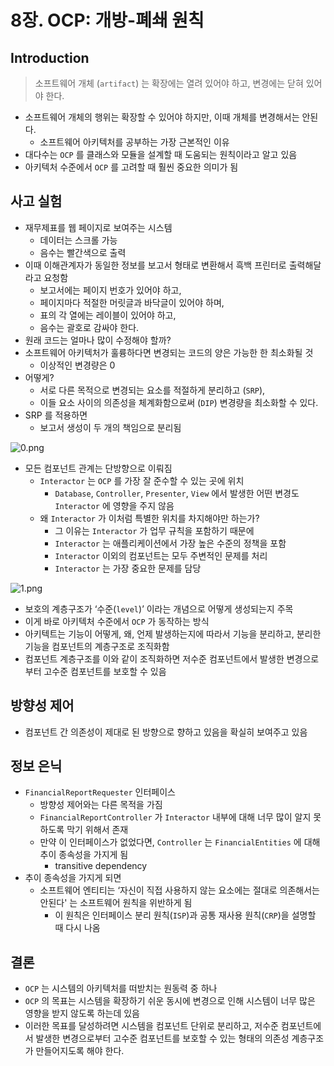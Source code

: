 # 8장. OCP: 개방-폐쇄 원칙

## Introduction

> 소프트웨어 개체 (`artifact`) 는 확장에는 열려 있어야 하고, 변경에는 닫혀 있어야 한다.

- 소프트웨어 개체의 행위는 확장할 수 있어야 하지만, 이때 개체를 변경해서는 안된다.
  - 소프트웨어 아키텍처를 공부하는 가장 근본적인 이유
- 대다수는 `OCP` 를 클래스와 모듈을 설계할 때 도움되는 원칙이라고 알고 있음
- 아키텍처 수준에서 `OCP` 를 고려할 때 훨씬 중요한 의미가 됨

## 사고 실험

- 재무제표를 웹 페이지로 보여주는 시스템
  - 데이터는 스크롤 가능
  - 음수는 빨간색으로 출력
- 이때 이해관계자가 동일한 정보를 보고서 형태로 변환해서 흑백 프린터로 출력해달라고 요청함
  - 보고서에는 페이지 번호가 있어야 하고,
  - 페이지마다 적절한 머릿글과 바닥글이 있어야 하며,
  - 표의 각 열에는 레이블이 있어야 하고,
  - 음수는 괄호로 감싸야 한다.
- 원래 코드는 얼마나 많이 수정해야 할까?
- 소프트웨어 아키텍처가 훌륭하다면 변경되는 코드의 양은 가능한 한 최소화될 것
  - 이상적인 변경량은 0
- 어떻게?
  - 서로 다른 목적으로 변경되는 요소를 적절하게 분리하고 (`SRP`),
  - 이들 요소 사이의 의존성을 체계화함으로써 (`DIP`) 변경량을 최소화할 수 있다.
- SRP 를 적용하면
  - 보고서 생성이 두 개의 책임으로 분리됨

![0.png](/clean-architecture/img/chapter08/zhoon/0.png)

- 모든 컴포넌트 관계는 단방향으로 이뤄짐
  - `Interactor` 는 `OCP` 를 가장 잘 준수할 수 있는 곳에 위치
    - `Database`, `Controller`, `Presenter`, `View` 에서 발생한 어떤 변경도 `Interactor` 에 영향을 주지 않음
  - 왜 `Interactor` 가 이처럼 특별한 위치를 차지해야만 하는가?
    - 그 이유는 `Interactor` 가 업무 규칙을 포함하기 때문에
    - `Interactor` 는 애플리케이션에서 가장 높은 수준의 정책을 포함
    - `Interactor` 이외의 컴포넌트는 모두 주변적인 문제를 처리
    - `Interactor` 는 가장 중요한 문제를 담당

![1.png](/clean-architecture/img/chapter08/zhoon/1.png)

- 보호의 계층구조가 ‘수준(`level`)’ 이라는 개념으로 어떻게 생성되는지 주목
- 이게 바로 아키텍처 수준에서 `OCP` 가 동작하는 방식
- 아키텍트는 기능이 어떻게, 왜, 언제 발생하는지에 따라서 기능을 분리하고, 분리한 기능을 컴포넌트의 계층구조로 조직화함
- 컴포넌트 계층구조를 이와 같이 조직화하면 저수준 컴포넌트에서 발생한 변경으로부터 고수준 컴포넌트를 보호할 수 있음

## 방향성 제어

- 컴포넌트 간 의존성이 제대로 된 방향으로 향하고 있음을 확실히 보여주고 있음

## 정보 은닉

- `FinancialReportRequester` 인터페이스
  - 방향성 제어와는 다른 목적을 가짐
  - `FinancialReportController` 가 `Interactor` 내부에 대해 너무 많이 알지 못하도록 막기 위해서 존재
  - 만약 이 인터페이스가 없었다면, `Controller` 는 `FinancialEntities` 에 대해 추이 종속성을 가지게 됨
    - transitive dependency
- 추이 종속성을 가지게 되면
  - 소프트웨어 엔티티는 ‘자신이 직접 사용하지 않는 요소에는 절대로 의존해서는 안된다' 는 소프트웨어 원칙을 위반하게 됨
    - 이 원칙은 인터페이스 분리 원칙(`ISP`)과 공통 재사용 원칙(`CRP`)을 설명할 때 다시 나옴

## 결론

- `OCP` 는 시스템의 아키텍처를 떠받치는 원동력 중 하나
- `OCP` 의 목표는 시스템을 확장하기 쉬운 동시에 변경으로 인해 시스템이 너무 많은 영향을 받지 않도록 하는데 있음
- 이러한 목표를 달성하려면 시스템을 컴포넌트 단위로 분리하고, 저수준 컴포넌트에서 발생한 변경으로부터 고수준 컴포넌트를 보호할 수 있는 형태의 의존성 계층구조가 만들어지도록 해야 한다.
